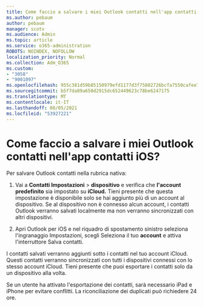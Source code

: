 ```yaml
---
title: Come faccio a salvare i miei Outlook contatti nell'app contatti iOS?
ms.author: pebaum
author: pebaum
manager: scotv
ms.audience: Admin
ms.topic: article
ms.service: o365-administration
ROBOTS: NOINDEX, NOFOLLOW
localization_priority: Normal
ms.collection: Adm_O365
ms.custom:
- "3058"
- "9001097"
ms.openlocfilehash: 955c381d59b85150979efd1177d3f75802726bcfa7550cafee7eb0fb8e7381d2
ms.sourcegitcommit: b5f7da89a650d2915dc652449623c78be6247175
ms.translationtype: MT
ms.contentlocale: it-IT
ms.lasthandoff: 08/05/2021
ms.locfileid: "53927221"
---
```

# <a name="how-do-i-save-my-outlook-contacts-to-my-ios-contacts-app"></a>Come faccio a salvare i miei Outlook contatti nell'app contatti iOS?

Per salvare Outlook contatti nella rubrica nativa:
 
1. Vai a **Contatti Impostazioni**  >  **dispositivo** e verifica che **l'account predefinito** sia impostato su **iCloud.** Tieni presente che questa impostazione è disponibile solo se hai aggiunto più di un account al dispositivo. Se al dispositivo non è connesso alcun account, i contatti Outlook verranno salvati localmente ma non verranno sincronizzati con altri dispositivi.
 
2. Apri Outlook per iOS e nel riquadro di spostamento sinistro seleziona l'ingranaggio Impostazioni,  scegli Seleziona il tuo **account** e attiva l'interruttore Salva contatti.
 
I contatti salvati verranno aggiunti sotto i contatti nel tuo account iCloud. Questi contatti verranno sincronizzati con tutti i dispositivi connessi con lo stesso account iCloud. Tieni presente che puoi esportare i contatti solo da un dispositivo alla volta.
 
Se un utente ha attivato l'esportazione dei contatti, sarà necessario iPad e iPhone per evitare conflitti. La riconciliazione dei duplicati può richiedere 24 ore.